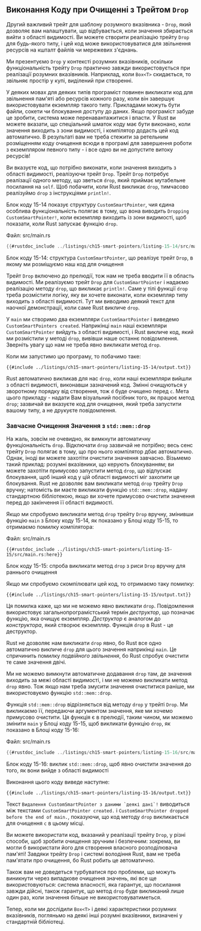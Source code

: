 ## Виконання Коду при Очищенні з Трейтом `Drop`

Другий важливий трейт для шаблону розумного вказівника - `Drop`, який дозволяє вам налаштувати, що відбувається, коли значення збирається вийти з області видимості. Ви можете створити реалізацію трейту `Drop` для будь-якого типу, і цей код може використовуватися для звільнення ресурсів на кшталт файлів чи мережевих з'єднань.

Ми презентуємо `Drop` у контексті розумних вказівників, оскільки функціональність трейту `Drop` практично завжди використовується при реалізації розумних вказівників. Наприклад, коли `Box<T>` скидається, то звільняє простір у купі, виділений при створенні.

У деяких мовах для деяких типів програміст повинен викликати код для звільнення пам'яті або ресурсів кожного разу, коли він завершує використовувати екземпляр такого типу. Прикладами можуть бути файли, сокети чи блокування доступу до даних. Якщо програміст забуде це зробити, система може перенавантажитися і впасти. У Rust ви можете вказати, що спеціальний шматок коду має бути виконано, коли значення виходить з зони видимості, і компілятор додасть цей код автоматично. В результаті вам не треба стежити за ретельним розміщенням коду очищення всюди в програмі для завершення роботи з екземпляром певного типу - і все одно ви не допустите витоку ресурсів!

Ви вказуєте код, що потрібно виконати, коли значення виходить з області видимості, реалізуючи трейт `Drop`. Трейт `Drop` потребує реалізації одного методу, що зветься `drop`, який приймає мутабельне посилання на `self`. Щоб побачити, коли Rust викликає `drop`, тимчасово реалізуймо `drop` з інструкціями `println!`.

Блок коду 15-14 показує структуру `CustomSmartPointer`, чия єдина особлива функціональність полягає в тому, що вона виводить `Dropping CustomSmartPointer!`, коли екземпляр виходить із зони видимості, щоб показати, коли Rust запускає функцію `drop`.

<span class="filename">Файл: src/main.rs</span>

```rust
{{#rustdoc_include ../listings/ch15-smart-pointers/listing-15-14/src/main.rs}}
```


<span class="caption">Блок коду 15-14: структура `CustomSmartPointer`, що реалізує трейт `Drop`, в якому ми розміщуємо наш код для очищення</span>

Трейт `Drop` включено до прелюдії, тож нам не треба вводити її в область видимості. Ми реалізуємо трейт `Drop` для `CustomSmartPointer` і надаємо реалізацію методу `drop`, що викликає `println!`. Саме у тілі функції `drop` треба розмістити логіку, яку ви хочете виконати, коли екземпляр типу виходить з області видимості. Тут ми виводимо деякий текст для наочної демонстрації, коли саме Rust викличе `drop`.

У `main` ми створимо два екземпляри `CustomSmartPointer` і виведемо `CustomSmartPointers created`. Наприкінці `main` наші екземпляри `CustomSmartPointer` вийдуть з області видимості, і Rust викличе код, який ми розмістили у методі `drop`, вивівши наше останнє повідомлення. Зверніть увагу що нам не треба явно викликати метод `drop`.

Коли ми запустимо цю програму, то побачимо таке:

```console
{{#include ../listings/ch15-smart-pointers/listing-15-14/output.txt}}
```

Rust автоматично викликав для нас `drop`, коли наші екземпляри вийшли з області видимості, виконавши зазначений код. Змінні очищуються у зворотному порядку від створення, тож `d` буде очищено перед `c`. Мета цього прикладу - надати Вам візуальний посібник того, як працює метод `drop`; зазвичай ви вказуєте код для очищення, який треба запустити вашому типу, а не друкуєте повідомлення.

### Завчасне Очищення Значення з `std::mem::drop`

На жаль, зовсім не очевидно, як вимкнути автоматичну функціональність `drop`. Відключати `drop` зазвичай не потрібно; весь сенс трейту `Drop` полягає в тому, що про нього компілятор дбає автоматично. Однак, іноді ви можете захотіти очистити значення завчасно. Візьмемо такий приклад: розумні вказівники, що керують блокуванням; ви можете захотіти примусово запустити метод `drop`, що відпускає блокування, щоб інший код у цій області видимості міг захопити це блокування. Rust не дозволяє вам викликати метод `drop` трейту `Drop` вручну; натомість ви маєте викликати функцію `std::mem::drop`, надану стандартною бібліотекою, якщо ви хочете примусово очистити значення перед до закінчення її області видимості.

Якщо ми спробуємо викликати метод `drop` трейту `Drop` вручну, змінивши функцію `main` з Блоку коду 15-14, як показано у Блоці коду 15-15, то отримаємо помилку компілятора:

<span class="filename">Файл: src/main.rs</span>

```rust,ignore,does_not_compile
{{#rustdoc_include ../listings/ch15-smart-pointers/listing-15-15/src/main.rs:here}}
```


<span class="caption">Блок коду 15-15: спроба викликати метод `drop` з риси `Drop` вручну для раннього очищення</span>

Якщо ми спробуємо скомпілювати цей код, то отримаємо таку помилку:

```console
{{#include ../listings/ch15-smart-pointers/listing-15-15/output.txt}}
```

Ця помилка каже, що ми не можемо явно викликати `drop`. Повідомлення використовує загальнопрограмістський термін *деструктор*, що позначає функцію, яка очищує екземпляр. *Деструктор* є аналогом до *конструктора*, який створює екземпляр. Функція `drop` в Rust - це деструктор.

Rust не дозволяє нам викликати `drop` явно, бо Rust все одно автоматично викличе `drop` для цього значення наприкінці `main`. Це спричинить помилку *подвійного звільнення*, бо Rust спробує очистити те саме значення двічі.

Ми не можемо вимкнути автоматичне додавання `drop` там, де значення виходить за межі області видимості, і ми не можемо викликати метод `drop` явно. Тож якщо нам треба змусити значення очиститися раніше, ми використовуємо функцію `std::mem::drop`.

Функція `std::mem::drop` відрізняється від методу `drop` у трейті `Drop`. Ми викликаємо її, передаючи аргументом значення, яке ми хочемо примусово очистити. Ця функція є в прелюдії, таким чином, ми можемо змінити `main` у Блоці коду 15-15, щоб викликати функцію `drop`, як показано в Блоці коду 15-16:

<span class="filename">Файл: src/main.rs</span>

```rust
{{#rustdoc_include ../listings/ch15-smart-pointers/listing-15-16/src/main.rs:here}}
```


<span class="caption">Блок коду 15-16: виклик `std::mem::drop`, щоб явно очистити значення до того, як вони вийде з області видимості</span>

Виконання цього коду виведе наступне:

```console
{{#include ../listings/ch15-smart-pointers/listing-15-16/output.txt}}
```

Текст ``Видалення CustomSmartPointer з даними `деякі дані`!`` виводиться між текстами `CustomSmartPointer created.` і `CustomSmartPointer dropped
before the end of main.`, показуючи, що код методу `drop` викликається для очищення `с` в цьому місці.

Ви можете використати код, вказаний у реалізації трейту `Drop`, у різні способи, щоб зробити очищення зручним і безпечним: зокрема, ви могли б використати його для створення власного розподілювача пам'яті! Завдяки трейту `Drop` і системі володіння Rust, вам не треба пам'ятати про очищення, бо Rust робить це автоматично.

Також вам не доведеться турбуватися про проблеми, що можуть виникнути через випадкове очищення значень, які все ще використовуються: система власності, яка гарантує, що посилання завжди дійсні, також гарантує, що метод `drop` буде викликаний лише один раз, коли значення більше не використовуватиметься.

Тепер, коли ми дослідили `Box<T>` і деякі характеристики розумних вказівників, погляньмо на деякі інші розумні вказівники, визначені у стандартній бібліотеці.
